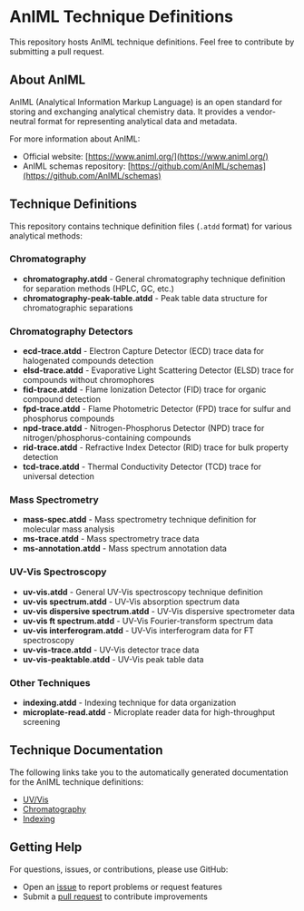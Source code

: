 # AnIML Technique Definitions

This repository hosts AnIML technique definitions. Feel free to contribute by submitting a pull request.

## About AnIML

AnIML (Analytical Information Markup Language) is an open standard for storing and exchanging analytical chemistry data. It provides a vendor-neutral format for representing analytical data and metadata.

For more information about AnIML:
* Official website: [https://www.animl.org/](https://www.animl.org/)
* AnIML schemas repository: [https://github.com/AnIML/schemas](https://github.com/AnIML/schemas)

## Technique Definitions

This repository contains technique definition files (`.atdd` format) for various analytical methods:

### Chromatography
* **chromatography.atdd** - General chromatography technique definition for separation methods (HPLC, GC, etc.)
* **chromatography-peak-table.atdd** - Peak table data structure for chromatographic separations

### Chromatography Detectors
* **ecd-trace.atdd** - Electron Capture Detector (ECD) trace data for halogenated compounds detection
* **elsd-trace.atdd** - Evaporative Light Scattering Detector (ELSD) trace for compounds without chromophores
* **fid-trace.atdd** - Flame Ionization Detector (FID) trace for organic compound detection
* **fpd-trace.atdd** - Flame Photometric Detector (FPD) trace for sulfur and phosphorus compounds
* **npd-trace.atdd** - Nitrogen-Phosphorus Detector (NPD) trace for nitrogen/phosphorus-containing compounds
* **rid-trace.atdd** - Refractive Index Detector (RID) trace for bulk property detection
* **tcd-trace.atdd** - Thermal Conductivity Detector (TCD) trace for universal detection

### Mass Spectrometry
* **mass-spec.atdd** - Mass spectrometry technique definition for molecular mass analysis
* **ms-trace.atdd** - Mass spectrometry trace data
* **ms-annotation.atdd** - Mass spectrum annotation data

### UV-Vis Spectroscopy
* **uv-vis.atdd** - General UV-Vis spectroscopy technique definition
* **uv-vis spectrum.atdd** - UV-Vis absorption spectrum data
* **uv-vis dispersive spectrum.atdd** - UV-Vis dispersive spectrometer data
* **uv-vis ft spectrum.atdd** - UV-Vis Fourier-transform spectrum data
* **uv-vis interferogram.atdd** - UV-Vis interferogram data for FT spectroscopy
* **uv-vis-trace.atdd** - UV-Vis detector trace data
* **uv-vis-peaktable.atdd** - UV-Vis peak table data

### Other Techniques
* **indexing.atdd** - Indexing technique for data organization
* **microplate-read.atdd** - Microplate reader data for high-throughput screening

## Technique Documentation

The following links take you to the automatically generated documentation for the AnIML technique definitions:

* [UV/Vis](https://apps.bssn-software.de/techniquedocs/out/uv-vis)
* [Chromatography](https://apps.bssn-software.de/techniquedocs/out/chromatography)
* [Indexing](https://apps.bssn-software.de/techniquedocs/out/indexing)

## Getting Help

For questions, issues, or contributions, please use GitHub:
* Open an [issue](https://github.com/laeubisoft/techniques/issues) to report problems or request features
* Submit a [pull request](https://github.com/laeubisoft/techniques/pulls) to contribute improvements
